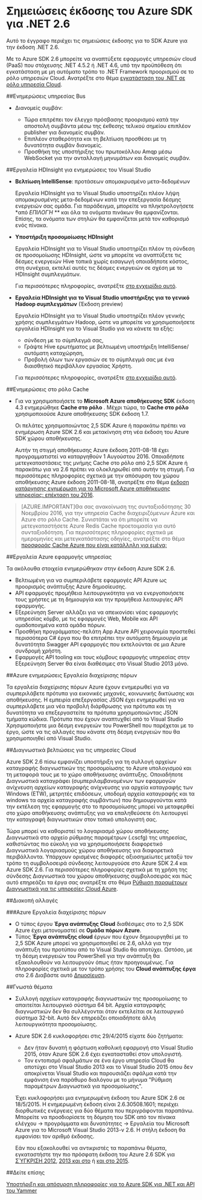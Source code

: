 <properties 
   pageTitle="Σημειώσεις έκδοσης του Azure SDK για .NET 2.6" 
   description="Σημειώσεις έκδοσης του Azure SDK για .NET 2.6" 
   services="app-service/web" 
   documentationCenter=".net" 
   authors="Juliako" 
   manager="erikre" 
   editor=""/>

<tags
   ms.service="app-service"
   ms.devlang="multiple"
   ms.topic="article"
   ms.tgt_pltfrm="na"
   ms.workload="integration" 
   ms.date="10/17/2016"
   ms.author="juliako"/>

 
# <a name="azure-sdk-for-net-26-release-notes"></a>Σημειώσεις έκδοσης του Azure SDK για .NET 2.6

Αυτό το έγγραφο περιέχει τις σημειώσεις έκδοσης για το SDK Azure για την έκδοση .NET 2.6. 

Με το Azure SDK 2.6 μπορείτε να αναπτύξετε εφαρμογές υπηρεσιών cloud (PaaS) που στόχευσης .NET 4.5.2 ή .NET 4.6, υπό την προϋπόθεση ότι εγκατάσταση με μη αυτόματο τρόπο το .NET Framework προορισμού σε το ρόλο υπηρεσιών Cloud. Ανατρέξτε στο θέμα [εγκατάσταση του .NET σε ρόλο υπηρεσία Cloud](http://go.microsoft.com/fwlink/?LinkID=309796).


##<a name="service-bus-updates"></a>Ενημερώσεις υπηρεσίας Bus

- Διανομείς συμβάν: 

    - Τώρα επιτρέπει τον έλεγχο πρόσβασης προορισμού κατά την αποστολή συμβάντα μέσω της έκθεσης τελικού σημείου επιπλέον publisher για διανομείς συμβάν.
    - Επιπλέον σταθερότητα και τη βελτίωση προσθέσει με τη δυνατότητα συμβάν διανομείς.
    - Προσθήκη της υποστήριξης του πρωτοκόλλου Amqp μέσω WebSocket για την ανταλλαγή μηνυμάτων και διανομείς συμβάν.

##<a name="hdinsight-tools-for-visual-studio-updates"></a>Εργαλεία HDInsight για ενημερώσεις του Visual Studio

- **Βελτίωση IntelliSense**: προτάσεων απομακρυσμένο μετα-δεδομένων

    Εργαλεία HDInsight για το Visual Studio υποστηρίζει πλέον λήψη απομακρυσμένης μετα-δεδομένων κατά την επεξεργασία δέσμης ενεργειών σας ομάδα. Για παράδειγμα, μπορείτε να πληκτρολογήσετε *από *ΕΠΙΛΟΓΉ* ** και όλα τα ονόματα πινάκων θα εμφανίζονται. Επίσης, τα ονόματα των στηλών θα εμφανίζεται μετά τον καθορισμό ενός πίνακα.

- **Υποστήριξη προσομοίωσης HDInsight**

    Εργαλεία HDInsight για το Visual Studio υποστηρίζει πλέον τη σύνδεση σε προσομοίωσης HDInsight, ώστε να μπορείτε να αναπτύξετε τις δέσμες ενεργειών Hive τοπικά χωρίς εισαγωγή οποιαδήποτε κόστος, στη συνέχεια, εκτελεί αυτές τις δέσμες ενεργειών σε σχέση με το HDInsight συμπλεγμάτων. 

    Για περισσότερες πληροφορίες, ανατρέξτε [στο εγχειρίδιο αυτό](http://go.microsoft.com/fwlink/?LinkID=529540&clcid=0x409).

- **Εργαλεία HDInsight για το Visual Studio υποστήριξης για το γενικό Hadoop συμπλεγμάτων** (Έκδοση preview)

    Εργαλεία HDInsight για το Visual Studio υποστηρίζει πλέον γενικής χρήσης συμπλεγμάτων Hadoop, ώστε να μπορείτε να χρησιμοποιήσετε εργαλεία HDInsight για το Visual Studio για να κάνετε τα εξής:

    - σύνδεση με το σύμπλεγμά σας, 
    - Γράψτε Hive ερωτήματος με βελτιωμένη υποστήριξη IntelliSense/αυτόματη καταχώρηση, 
    - Προβολή όλων των εργασιών σε το σύμπλεγμά σας με ένα διαισθητικό περιβάλλον εργασίας Χρήστη. 

    Για περισσότερες πληροφορίες, ανατρέξτε [στο εγχειρίδιο αυτό](http://go.microsoft.com/fwlink/?LinkID=529540&clcid=0x409).

##<a name="in-role-cache-updates"></a>Ενημερώσεις στο ρόλο Cache

- Για να χρησιμοποιήσετε το **Microsoft Azure αποθήκευσης SDK** έκδοση 4.3 ενημερώθηκε **Cache στο ρόλο** . Μέχρι τώρα, το **Cache στο ρόλο** χρησιμοποιούσε Azure αποθήκευσης SDK έκδοση 1.7.

    Οι πελάτες χρησιμοποιώντας 2,5 SDK Azure ή παρακάτω πρέπει να ενημέρωση Azure SDK 2.6 και μετακίνηση στη νέα έκδοση του Azure SDK χώρου αποθήκευσης. 

    Αυτήν τη στιγμή αποθήκευσης Azure έκδοση 2011-08-18 έχει προγραμματιστεί να καταργηθούν 1 Αυγούστου 2016. Οποιαδήποτε μετεγκαταστάσεις της μνήμης Cache στο ρόλο από 2,5 SDK Azure ή παρακάτω για να 2.6 πρέπει να ολοκληρωθεί από αυτήν τη στιγμή. Για περισσότερες πληροφορίες σχετικά με την απόσυρση του χώρου αποθήκευσης Azure έκδοση 2011-08-18, ανατρέξτε στο θέμα [έκδοση κατάργησης ενημέρωση για το Microsoft Azure αποθήκευσης υπηρεσίας: επέκταση του 2016](http://blogs.msdn.com/b/windowsazurestorage/archive/2015/10/19/microsoft-azure-storage-service-version-removal-update-extension-to-2016.aspx).

>[AZURE.IMPORTANT]Θα σας ανακοίνωση της συνταξιοδότησης 30 Νοεμβρίου 2016, για την υπηρεσία Cache διαχειριζόμενων Azure και Azure στο ρόλο Cache. Συνιστάται να ότι μπορείτε να μετεγκαταστήσετε Azure Redis Cache προετοιμασία για αυτό συνταξιοδότηση. Για περισσότερες πληροφορίες σχετικά με ημερομηνίες και μετεγκατάστασης οδηγίες, ανατρέξτε στο θέμα [προσφοράς Cache Azure που είναι κατάλληλη για εμένα;](../redis-cache/cache-faq.md#which-azure-cache-offering-is-right-for-me)

##<a name="azure-app-service-tools"></a>Εργαλεία Azure εφαρμογής υπηρεσίας

Τα ακόλουθα στοιχεία ενημερώθηκαν στην έκδοση Azure SDK 2.6.

- Βελτιωμένη για να συμπεριλάβετε εφαρμογές API Azure ως προορισμός ανάπτυξης Azure δημοσίευσης.
- API εφαρμογές προμήθεια λειτουργικότητα για να ενεργοποιήσετε τους χρήστες με τη δημιουργία και την προμήθεια λειτουργίες API εφαρμογής.
- Εξερεύνηση Server αλλάζει για να απεικονίσει νέας εφαρμογής υπηρεσίας κόμβο, με τις εφαρμογές Web, Mobile και API ομαδοποιημένα κατά ομάδα πόρων.
- Προσθήκη προγράμματος-πελάτη App Azure API χειρονομία προστεθεί περισσότερα C# έργα που θα επιτρέπει την αυτόματη δημιουργία με δυνατότητα Swagger API εφαρμογές που εκτελούνται σε μια Azure συνδρομή χρήστη.
- Εφαρμογές API tooling και τους κόμβους εφαρμογής υπηρεσίας στην Εξερεύνηση Server θα είναι διαθέσιμες στο Visual Studio 2013 μόνο. 

##<a name="azure-resource-manager-tools-updates"></a>Azure ενημερώσεις Εργαλεία διαχείρισης πόρων

Τα εργαλεία διαχείρισης πόρων Azure έχουν ενημερωθεί για να συμπεριλάβετε πρότυπα για εικονικές μηχανές, κοινωνικής δικτύωσης και αποθήκευσης. Η εμπειρία επεξεργασίας JSON έχει ενημερωθεί για να συμπεριλάβετε μια νέα προβολή διάρθρωσης για πρότυπα και τη δυνατότητα να επεξεργαστείτε τα πρότυπα χρησιμοποιώντας JSON τμήματα κώδικα. Πρότυπα που έχουν αναπτυχθεί από το Visual Studio Χρησιμοποιήστε μια δέσμη ενεργειών του PowerShell που παρέχεται με το έργο, ώστε να τις αλλαγές που κάνατε στη δέσμη ενεργειών που θα χρησιμοποιηθεί από Visual Studio.

##<a name="diagnostics-improvements-for-cloud-services"></a>Διαγνωστικά βελτιώσεις για τις υπηρεσίες Cloud

Azure SDK 2.6 πίσω εμφανίζει υποστήριξη για τη συλλογή αρχείων καταγραφής διαγνωστικών της προσομοίωσης το Azure υπολογισμού και τη μεταφορά τους με το χώρο αποθήκευσης ανάπτυξης. Οποιαδήποτε Διαγνωστικά καταγράφει (συμπεριλαμβανομένων των εφαρμογών ανίχνευση αρχείων καταγραφής ανίχνευσης για αρχεία καταγραφής των Windows (ETW), μετρητές επιδόσεων, υποδομή αρχεία καταγραφής και τα windows τα αρχεία καταγραφής συμβάντων) που δημιουργούνται κατά την εκτέλεση της εφαρμογής στο το προσομοίωσης μπορεί να μεταφερθεί στο χώρο αποθήκευσης ανάπτυξης για να επαληθεύσετε ότι λειτουργεί την καταγραφή διαγνωστικών στον τοπικό υπολογιστή σας. 

Τώρα μπορεί να καθοριστεί το λογαριασμό χώρου αποθήκευσης Διαγνωστικά στο αρχείο ρύθμισης παραμέτρων (.cscfg) της υπηρεσίας, καθιστώντας πιο εύκολη για να χρησιμοποιήσετε διαφορετικό Διαγνωστικά λογαριασμούς χώρου αποθήκευσης για διαφορετικά περιβάλλοντα. Υπάρχουν ορισμένες διαφορές αξιοσημείωτες μεταξύ τον τρόπο τη συμβολοσειρά σύνδεσης λειτουργούσε στο Azure SDK 2.4 και Azure SDK 2.6. Για περισσότερες πληροφορίες σχετικά με τη χρήση της σύνδεσης Διαγνωστικά του χώρου αποθήκευσης συμβολοσειράς και πώς αυτό επηρεάζει τα έργα σας ανατρέξτε στο θέμα [Ρύθμιση παραμέτρων Διαγνωστικά για τις υπηρεσίες Cloud Azure](http://go.microsoft.com/fwlink/?LinkID=532784).

##<a name="breaking-changes"></a>Διακοπή αλλαγές

###<a name="azure-resource-manager-tools"></a>Azure Εργαλεία διαχείρισης πόρων 

- Ο τύπος έργου **Έργα ανάπτυξης Cloud** διαθέσιμες στο το 2,5 SDK Azure έχει μετονομαστεί σε **Ομάδα πόρων Azure**.
- Τύπος **Έργα ανάπτυξης cloud** έργων που έχουν δημιουργηθεί με το 2,5 SDK Azure μπορεί να χρησιμοποιηθεί σε 2.6, αλλά για την ανάπτυξη του προτύπου από το Visual Studio θα αποτύχει. Ωστόσο, με τη δέσμη ενεργειών του PowerShell για την ανάπτυξη θα εξακολουθούν να λειτουργούν όπως ήταν προηγουμένως.  Για πληροφορίες σχετικά με τον τρόπο χρήσης του **Cloud ανάπτυξης έργα** στο 2.6 Διαβάστε αυτό [Δημοσίευση](http://go.microsoft.com/fwlink/?LinkID=534086).
 
##<a name="known-issues"></a>Γνωστά θέματα

- Συλλογή αρχείων καταγραφής διαγνωστικών της προσομοίωσης το απαιτείται λειτουργικό σύστημα 64 bit. Αρχεία καταγραφής διαγνωστικών δεν θα συλλέγονται όταν εκτελείται σε λειτουργικό σύστημα 32-bit. Αυτό δεν επηρεάζει οποιαδήποτε άλλη λειτουργικότητα προσομοίωσης. 

- Azure SDK 2.6 κυκλοφορήσει στις 29/4/2015 είχατε δύο ζητήματα: 

    - Δεν ήταν δυνατή η φόρτωση καθολική εφαρμογή στο Visual Studio 2015, όταν Azure SDK 2.6 έχει εγκατασταθεί στον υπολογιστή.
    - Τον εντοπισμό σφαλμάτων σε ένα έργο υπηρεσία Cloud θα αποτύχει στο Visual Studio 2013 και το Visual Studio 2015 όπου δεν αποκρίνεται Visual Studio και παρουσιάζει σφάλμα κατά την εμφάνιση ένα παράθυρο διαλόγου με το μήνυμα "Ρύθμιση παραμέτρων Διαγνωστικά για προσομοίωσης".
    
    Έχει κυκλοφορήσει μια ενημερωμένη έκδοση του Azure SDK 2.6 σε 18/5/2015. Η ενημερωμένη έκδοση είναι 2.6.30508.1601; περιέχει διορθωτικές ενέργειες για δύο θέματα που περιγράφονται παραπάνω. Μπορείτε να προσδιορίσετε τη δόμηση του SDK από τον πίνακα ελέγχου -> προγράμματα και δυνατότητες -> Εργαλεία του Microsoft Azure για το Microsoft Visual Studio 2013-v 2.6. Η στήλη έκδοση θα εμφανίσει τον αριθμό έκδοσης.

    Εάν που εξακολουθεί να αντικριστές τα παραπάνω θέματα, εγκαταστήστε την πιο πρόσφατη έκδοση του Azure 2.6 SDK για [ΣΎΓΚΡΙΣΗ 2012](http://go.microsoft.com/fwlink/p/?linkid=323511&clcid=0x409), [2013 και στο](http://go.microsoft.com/fwlink/p/?linkid=323510&clcid=0x409) ή [και στο 2015](http://go.microsoft.com/fwlink/?linkid=518003&clcid=0x409).
 
##<a name="see-also"></a>Δείτε επίσης

[Υποστήριξη και απόσυρση πληροφορίες για το Azure SDK για .NET και API του Yammer](https://msdn.microsoft.com/library/azure/dn479282.aspx/)
